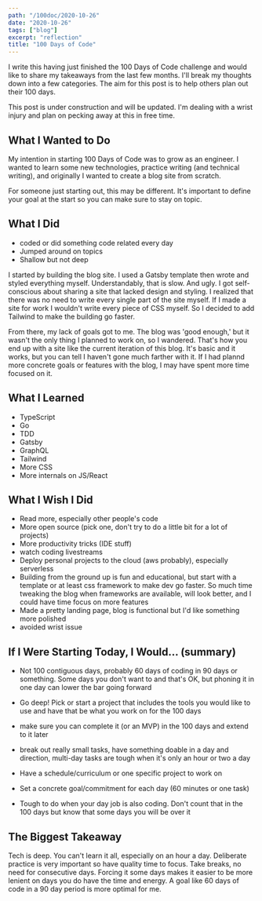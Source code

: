```yaml
---
path: "/100doc/2020-10-26"
date: "2020-10-26"
tags: ["blog"]
excerpt: "reflection"
title: "100 Days of Code"
---
```


I write this having just finished the 100 Days of Code challenge and would like to share my takeaways from the last few months. I'll break my thoughts down into a few categories. The aim for this post is to help others plan out their 100 days.

This post is under construction and will be updated. I'm dealing with a wrist injury and plan on pecking away at this in free time.

## What I Wanted to Do

My intention in starting 100 Days of Code was to grow as an engineer. I wanted to learn some new technologies, practice writing (and technical writing), and originally I wanted to create a blog site from scratch.

For someone just starting out, this may be different. It's important to define your goal at the start so you can make sure to stay on topic.

## What I Did

- coded or did something code related every day
- Jumped around on topics
- Shallow but not deep

I started by building the blog site. I used a Gatsby template then wrote and styled everything myself. Understandably, that is slow. And ugly. I got self-conscious about sharing a site that lacked design and styling. I realized that there was no need to write every single part of the site myself. If I made a site for work I wouldn't write every piece of CSS myself. So I decided to add Tailwind to make the building go faster.

From there, my lack of goals got to me. The blog was 'good enough,' but it wasn't the only thing I planned to work on, so I wandered. That's how you end up with a site like the current iteration of this blog. It's basic and it works, but you can tell I haven't gone much farther with it. If I had plannd more concrete goals or features with the blog, I may have spent more time focused on it.

## What I Learned

- TypeScript
- Go
- TDD
- Gatsby
- GraphQL
- Tailwind
- More CSS
- More internals on JS/React

## What I Wish I Did

- Read more, especially other people's code
- More open source (pick one, don't try to do a little bit for a lot of projects)
- More productivity tricks (IDE stuff)
- watch coding livestreams
- Deploy personal projects to the cloud (aws probably), especially serverless
- Building from the ground up is fun and educational, but start with a template or at least css framework to make dev go faster. So much time tweaking the blog when frameworks are available, will look better, and I could have time focus on more features
- Made a pretty landing page, blog is functional but I'd like something more polished
- avoided wrist issue

## If I Were Starting Today, I Would... (summary)
- Not 100 contiguous days, probably 60 days of coding in 90 days or something. Some days you don't want to and that's OK, but phoning it in one day can lower the bar going forward
- Go deep! Pick or start a project that includes the tools you would like to use and have that be what you work on for the 100 days
- make sure you can complete it (or an MVP) in the 100 days and extend to it later
- break out really small tasks, have something doable in a day and direction, multi-day tasks are tough when it's only an hour or two a day

- Have a schedule/curriculum or one specific project to work on
- Set a concrete goal/commitment for each day (60 minutes or one task)
- Tough to do when your day job is also coding. Don't count that in the 100 days but know that some days you will be over it

## The Biggest Takeaway

Tech is deep. You can't learn it all, especially on an hour a day. Deliberate practice is very important so have quality time to focus. Take breaks, no need for consecutive days. Forcing it some days makes it easier to be more lenient on days you do have the time and energy. A goal like 60 days of code in a 90 day period is more optimal for me.
